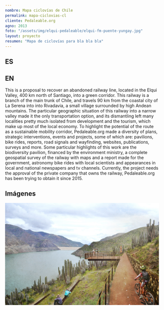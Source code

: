 ```yaml
---
nombre: Mapa ciclovías de Chile
permalink: mapa-ciclovias-cl
cliente: Pedaleable.org
agno: 2013
foto: "/assets/img/elqui-pedaleable/elqui-fm-puente-yungay.jpg"
layout: proyecto
resumen: "Mapa de ciclovías para bla bla bla"
---
```


## ES

<!-- traducir -->

## EN

This is a proposal to recover an abandoned railway line, located in the Elqui Valley, 400 km north of Santiago, into a green corridor. This railway is a branch of the main trunk of Chile, and travels 90 km from the coastal city of La Serena into into Rivadavia, a small village surrounded by high Andean mountains. The particular geographic situation of this railway into a narrow valley made it the only transportation option, and its dismantling left many localities pretty much isolated from development and the tourism, which make up most of the local economy.
To highlight the potential of the route as a sustainable mobility corridor, Pedaleable.org made a diversity of plans, strategic interventions, events and projects, some of which are: pavilions, bike rides, reports, road signals and wayfinding, websites, publications, surveys and more. Some particular highlights of this work are the biodiversity pavilion, financed by the environment ministry, a complete geospatial survey of the railway with maps and a report made for the government, astronomy bike rides with local scientists and appearances in local and national newspapers and tv channels. Currently, the project needs the approval of the private company that owns the railway, Pedaleable.org has been trying to obtain it since 2015.

## Imágenes

![](/assets/img/elqui-pedaleable/elqui-fm-puclaro.jpg)
